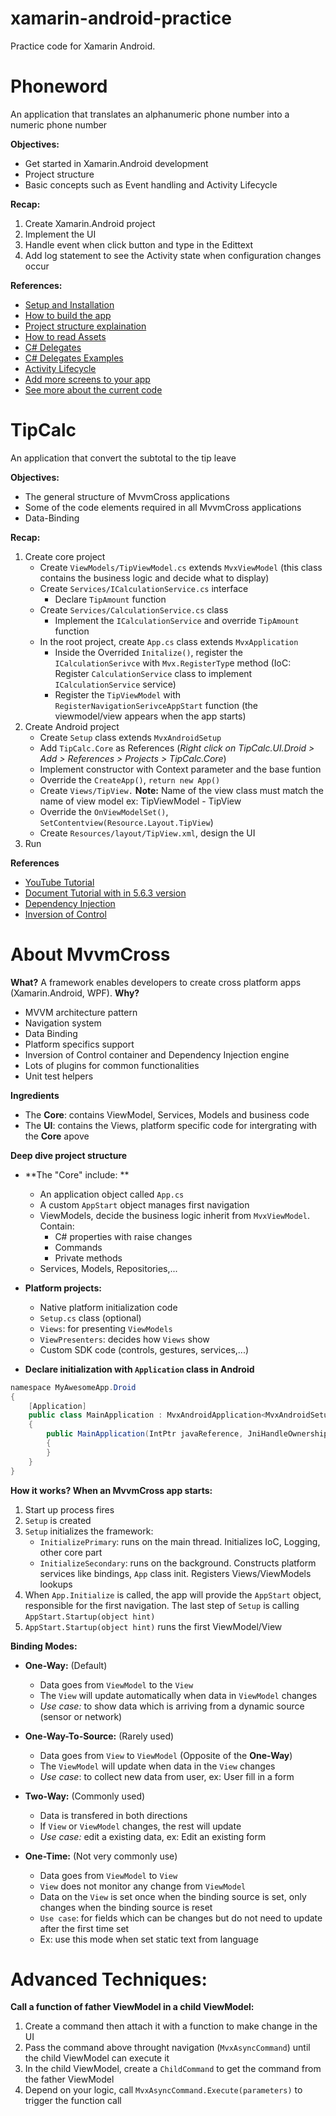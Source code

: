 # xamarin-android-practice
Practice code for Xamarin Android. 
# Phoneword
An application that translates an alphanumeric phone number into a numeric phone number

**Objectives:**
- Get started in Xamarin.Android development
- Project structure
- Basic concepts such as Event handling and Activity Lifecycle

**Recap:**
1. Create Xamarin.Android project
2. Implement the UI
3. Handle event when click button and type in the Edittext
4. Add log statement to see the Activity state when configuration changes occur

**References:**
- [Setup and Installation](https://docs.microsoft.com/en-us/xamarin/android/get-started/installation/)
- [How to build the app](https://docs.microsoft.com/en-us/xamarin/android/get-started/hello-android/hello-android-quickstart?pivots=windows)
- [Project structure explaination](https://docs.microsoft.com/en-us/xamarin/android/get-started/hello-android/hello-android-deepdive?pivots=windows)
- [How to read Assets](https://docs.microsoft.com/en-us/xamarin/android/app-fundamentals/resources-in-android/android-assets?tabs=windows)
- [C# Delegates](https://docs.microsoft.com/en-us/dotnet/csharp/programming-guide/delegates)
- [C# Delegates Examples](https://www.tutorialspoint.com/csharp/csharp_delegates.htm)
- [Activity Lifecycle](https://docs.microsoft.com/en-us/xamarin/android/app-fundamentals/activity-lifecycle)
- [Add more screens to your app](https://docs.microsoft.com/en-us/xamarin/android/get-started/hello-android-multiscreen/)
- [See more about the current code](https://docs.microsoft.com/en-us/xamarin/android/get-started/hello-android-multiscreen/hello-android-multiscreen-deepdive)

# TipCalc
An application that convert the subtotal to the tip leave

**Objectives:**
- The general structure of MvvmCross applications
- Some of the code elements required in all MvvmCross applications
- Data-Binding

**Recap:**
1. Create core project
	- Create `ViewModels/TipViewModel.cs` extends `MvxViewModel` (this class contains the business logic and decide what to display)
	- Create `Services/ICalculationService.cs` interface
		+ Declare `TipAmount` function
	- Create `Services/CalculationService.cs` class
		+ Implement the `ICalculationService` and override `TipAmount` function
	- In the root project, create `App.cs` class extends `MvxApplication`
		+ Inside the Overrided `Initalize()`, register the `ICalculationSerivce` with `Mvx.RegisterTyp`e method (IoC:  Register `CalculationService` class to implement `ICalculationService` service)
		+ Register the `TipViewModel` with `RegisterNavigationSerivceAppStart` function (the viewmodel/view appears when the app starts)
2. Create Android project
	- Create `Setup` class extends `MvxAndroidSetup`
	- Add `TipCalc.Core` as References (*Right click on TipCalc.UI.Droid > Add > References > Projects > TipCalc.Core*)
	- Implement constructor with Context parameter and the base funtion
	- Override the `CreateApp()`, `return new App()`
	- Create `Views/TipView.` **Note:** Name of the view class must match the name of view model ex: TipViewModel - TipView
	- Override the `OnViewModelSet()`, `SetContentview(Resource.Layout.TipView`)
	- Create `Resources/layout/TipView.xml`, design the UI
3. Run

**References**
- [YouTube Tutorial](https://www.youtube.com/watch?v=qGup08cz7LM&list=PLUGZRUcMsHDSa8j2JcJECq7OuRj6vafRe&index=2)
- [Document Tutorial with in 5.6.3 version](https://github.com/MvvmCross/MvvmCross/tree/5.6.3/docs/_documentation/tipcalc-tutorial)
- [Dependency Injection](https://www.tutorialsteacher.com/ioc/dependency-injection)
- [Inversion of Control](https://www.tutorialsteacher.com/ioc/inversion-of-control)

# About MvvmCross

**What?**
A framework enables developers to create cross platform apps (Xamarin.Android, WPF).
**Why?**
- MVVM architecture pattern
- Navigation system
- Data Binding
- Platform specifics support
- Inversion of Control container and Dependency Injection engine
- Lots of plugins for common functionalities
- Unit test helpers

**Ingredients**
- The **Core**: contains ViewModel, Services, Models and business code
- The **UI**: contains the Views, platform specific code for intergrating with the **Core** apove

**Deep dive project structure**
- **The "Core" include:  **
	- An application object called `App.cs`
	- A custom `AppStart` object manages first navigation
	- ViewModels, decide the business logic inherit from `MvxViewModel`. Contain:
		- C# properties with raise changes
		- Commands
		- Private methods
	- Services, Models, Repositories,...
- **Platform projects:**
	- Native platform initialization code
	- `Setup.cs` class (optional)
	- `Views`: for presenting `ViewModels`
	- `ViewPresenters`: decides how `Views` show
	- Custom SDK code (controls, gestures, services,...)

- **Declare initialization with `Application` class in Android**

```java
namespace MyAwesomeApp.Droid
{
    [Application]
    public class MainApplication : MvxAndroidApplication<MvxAndroidSetup<App>, App>
    {
        public MainApplication(IntPtr javaReference, JniHandleOwnership transfer) : base(javaReference, transfer)
        {
        }
    }
}
```

**How it works? When an MvvmCross app starts:**
1. Start up process fires
2. `Setup` is created
3. `Setup` initializes the framework:
	- `InitializePrimary`: runs on the main thread. Initializes IoC, Logging, other core part
	- `InitializeSecondary`: runs on the background. Constructs platform services like bindings, `App` class init. Registers Views/ViewModels lookups
4. When `App.Initialize` is called, the app will provide the `AppStart` object, responsible for the first navigation. The last step of `Setup` is calling `AppStart.Startup(object hint)`
5. `AppStart.Startup(object hint)` runs the first ViewModel/View

**Binding Modes:**

- **One-Way:** (Default)
	- Data goes from `ViewModel` to the `View`
	- The `View` will update automatically when data in `ViewModel` changes
	- *Use case:* to show data which is arriving from a dynamic source (sensor or network)

- **One-Way-To-Source:** (Rarely used)
	- Data goes from `View` to `ViewModel` (Opposite of the **One-Way**)
	- The `ViewModel` will update when data in the `View` changes
	- *Use case*: to collect new data from user, ex: User fill in a form
- **Two-Way:** (Commonly used)
	- Data is transfered in both directions
	- If `View` or `ViewModel` changes, the rest will update
	- *Use case:* edit a existing data, ex: Edit an existing form
- **One-Time:** (Not very commonly use)
	- Data goes from `ViewModel` to `View`
	- `View` does not monitor any change from `ViewModel`
	- Data on the `View` is set once when the binding source is set, only changes when the binding source is reset
	- `Use case`: for fields which can be changes but do not need to update after the first time set
	- Ex: use this mode when set static text from language


# Advanced Techniques:

**Call a function of father ViewModel in a child ViewModel:**

1. Create a command then attach it with a function to make change in the UI
2. Pass the command above throught navigation (`MvxAsyncCommand`) until the child ViewModel can execute it
3. In the child ViewModel, create a `ChildCommand` to get the command from the father ViewModel
4. Depend on your logic, call `MvxAsyncCommand.Execute(parameters)` to trigger the function call
